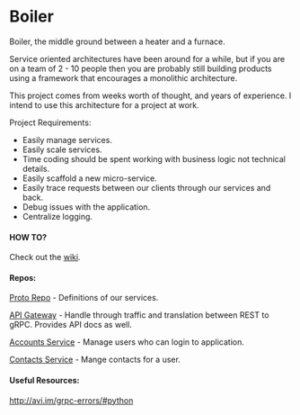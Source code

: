 # Boiler

Boiler, the middle ground between a heater and a furnace.

Service oriented architectures have been around for a while, but if you are on
a team of 2 - 10 people then you are probably still building products using
a framework that encourages a monolithic architecture.

This project comes from weeks worth of thought, and years of experience. I intend
to use this architecture for a project at work.

Project Requirements:
 - Easily manage services.
 - Easily scale services.
 - Time coding should be spent working with business logic not technical details.
 - Easily scaffold a new micro-service.
 - Easily trace requests between our clients through our services and back.
 - Debug issues with the application.
 - Centralize logging.

#### HOW TO?

Check out the [wiki](https://github.com/Ryanb58/boiler/wiki).

#### Repos:

[Proto Repo](https://github.com/Ryanb58/boiler-protorepo) - Definitions of our services.

[API Gateway](https://github.com/Ryanb58/boiler-apigateway) - Handle through traffic and translation between REST to gRPC. Provides API docs as well.

[Accounts Service](https://github.com/Ryanb58/boiler-accounts) - Manage users who can login to application.

[Contacts Service](https://github.com/Ryanb58/boiler-contacts) - Mange contacts for a user.

#### Useful Resources:

http://avi.im/grpc-errors/#python
